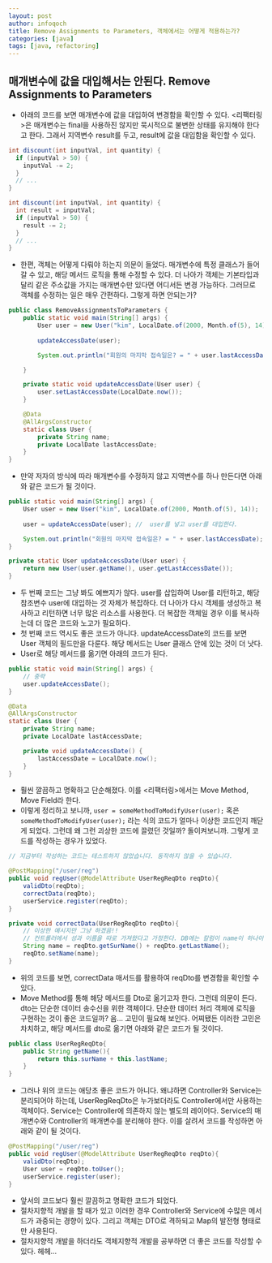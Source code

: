```yaml
---
layout: post
author: infoqoch
title: Remove Assignments to Parameters, 객체에서는 어떻게 적용하는가?
categories: [java]
tags: [java, refactoring]
---
```


## 매개변수에 값을 대입해서는 안된다. Remove Assignments to Parameters
- 아래의 코드를 보면 매개변수에 값을 대입하여 변경함을 확인할 수 있다. <리팩터링>은 매개변수는 final을 사용하진 않지만 묵시적으로 불변한 상태를 유지해야 한다고 한다. 그래서 지역변수 result를 두고, result에 값을 대입함을 확인할 수 있다. 

```java
int discount(int inputVal, int quantity) {
  if (inputVal > 50) {
    inputVal -= 2;
  }
  // ...
}
```

```java
int discount(int inputVal, int quantity) {
  int result = inputVal;
  if (inputVal > 50) {
    result -= 2;
  }
  // ...
}
```

- 한편, 객체는 어떻게 다뤄야 하는지 의문이 들었다. 매개변수에 특정 클래스가 들어갈 수 있고, 해당 메서드 로직을 통해 수정할 수 있다. 더 나아가 객체는 기본타입과 달리 같은 주소값을 가지는 매개변수만 있다면 어디서든 변경 가능하다. 그러므로 객체를 수정하는 일은 매우 간편하다. 그렇게 하면 안되는가?

```java
public class RemoveAssignmentsToParameters {
    public static void main(String[] args) {
        User user = new User("kim", LocalDate.of(2000, Month.of(5), 14));
        
        updateAccessDate(user);

        System.out.println("회원의 마지막 접속일은? = " + user.lastAccessDate);

    }

    private static void updateAccessDate(User user) {
        user.setLastAccessDate(LocalDate.now());
    }

    @Data
    @AllArgsConstructor
    static class User {
        private String name;
        private LocalDate lastAccessDate;
    }
}
```

- 만약 저자의 방식에 따라 매개변수를 수정하지 않고 지역변수를 하나 만든다면 아래와 같은 코드가 될 것이다.

```java
public static void main(String[] args) {
    User user = new User("kim", LocalDate.of(2000, Month.of(5), 14));
    
    user = updateAccessDate(user); //  user를 넣고 user를 대입한다.

    System.out.println("회원의 마지막 접속일은? = " + user.lastAccessDate);
}

private static User updateAccessDate(User user) {
    return new User(user.getName(), user.getLastAccessDate());
}
```

- 두 번째 코드는 그냥 봐도 예쁘지가 않다. user를 삽입하여 User를 리턴하고, 해당 참조변수 user에 대입하는 것 자체가 복잡하다. 더 나아가 다시 객체를 생성하고 복사하고 리턴하면 너무 많은 리소스를 사용한다. 더 복잡한 객체일 경우 이를 복사하는데 더 많은 코드와 노고가 필요하다. 
- 첫 번째 코드 역시도 좋은 코드가 아니다. updateAccessDate의 코드를 보면 User 객체의 필드만을 다룬다.  해당 메서드는 User 클래스 안에 있는 것이 더 낫다. 
- User로 해당 메서드를 옮기면 아래의 코드가 된다. 

```java
public static void main(String[] args) {
    // 중략
    user.updateAccessDate();   
}

@Data
@AllArgsConstructor
static class User {
    private String name;
    private LocalDate lastAccessDate;

    private void updateAccessDate() {
        lastAccessDate = LocalDate.now();
    }
}
```

- 훨씬 깔끔하고 명확하고 단순해졌다. 이를 <리팩터링>에서는 Move Method, Move Field라 한다. 
- 이렇게 정리하고 보니까, `user = someMethodToModifyUser(user);` 혹은 `someMethodToModifyUser(user);`  라는 식의 코드가 얼마나 이상한 코드인지 깨닫게 되었다. 그런데 왜 그런 괴상한 코드에 끌렸던 것일까? 돌이켜보니까. 그렇게 코드를 작성하는 경우가 있었다.

```java
// 지금부터 작성하는 코드는 테스트하지 않았습니다. 동작하지 않을 수 있습니다.

@PostMapping("/user/reg")
public void regUser(@ModelAttribute UserRegReqDto reqDto){
    validDto(reqDto);
    correctData(reqDto);
    userService.register(reqDto);
}

private void correctData(UserRegReqDto reqDto){
    // 이상한 예시지만 그냥 하겠음!!
    // 컨트롤러에서 성과 이름을 따로 가져왔다고 가정한다. DB에는 칼럼이 name이 하나이다. 그래서 두 개를 하나로 합쳐야 한다.
    String name = reqDto.getSurName() + reqDto.getLastName();
    reqDto.setName(name);
}
```

- 위의 코드를 보면, correctData 매서드를 활용하여 reqDto를 변경함을 확인할 수 있다. 
- Move Method를 통해 해당 메서드를 Dto로 옮기고자 한다. 그런데 의문이 든다. dto는 단순한 데이터 송수신을 위한 객체이다. 단순한 데이터 처리 객체에 로직을 구현하는 것이 좋은 코드일까? 음... 고민이 필요해 보인다. 어찌됐든 이러한 고민은 차치하고, 해당 메서드를 dto로 옮기면 아래와 같은 코드가 될 것이다.

```java
public class UserRegReqDto{
    public String getName(){
        return this.surName + this.lastName;
    }
}
```

- 그러나 위의 코드는 애당초 좋은 코드가 아니다. 왜냐하면 Controller와 Service는 분리되어야 하는데, UserRegReqDto은 누가보더라도 Controller에서만 사용하는 객체이다. Service는 Controller에 의존하지 않는 별도의 레이어다. Service의 매개변수와 Controller의 매개변수를 분리해야 한다. 이를 살려서 코드를 작성하면 아래와 같이 될 것이다.

```java
@PostMapping("/user/reg")
public void regUser(@ModelAttribute UserRegReqDto reqDto){
    validDto(reqDto);
    User user = reqDto.toUser();
    userService.register(user);
}
```

- 앞서의 코드보다 훨씬 깔끔하고 명확한 코드가 되었다. 
- 절차지향적 개발을 할 때가 있고 이러한 경우 Controller와 Service에 수많은 메서드가 과중되는 경향이 있다. 그리고 객체는 DTO로 격하되고 Map의 발전형 형태로만 사용된다. 
- 절차지향적 개발을 하더라도 객체지향적 개발을 공부하면 더 좋은 코드를 작성할 수 있다. 헤헤...